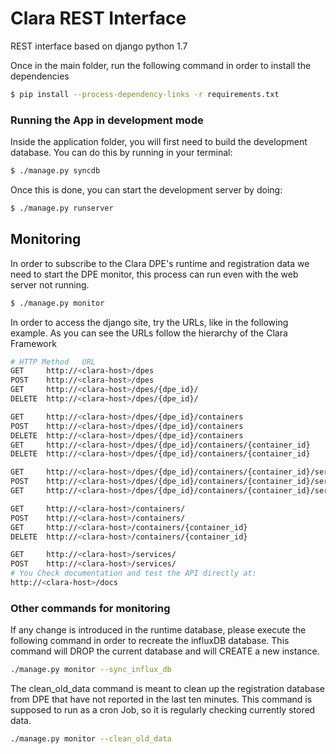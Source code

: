 
# Clara REST Interface

REST interface based on django python 1.7

Once in the main folder, run the following command in order to install the dependencies

```sh
$ pip install --process-dependency-links -r requirements.txt
```

### Running the App in development mode
Inside the application folder, you will first need to build the development database. You can do this by running in your terminal:

```sh
$ ./manage.py syncdb
```
Once this is done, you can start the development server by doing:

```sh
$ ./manage.py runserver
```


## Monitoring
In order to subscribe to the Clara DPE's runtime and registration data we need to start the DPE monitor, this process can run even with the web server not running.   

```sh
$ ./manage.py monitor
```

In order to access the django site, try the URLs, like in the following example. As you can see the URLs follow the hierarchy of the Clara Framework 

```sh
# HTTP Method	URL
GET 	http://<clara-host>/dpes
POST    http://<clara-host>/dpes
GET 	http://<clara-host>/dpes/{dpe_id}/
DELETE  http://<clara-host>/dpes/{dpe_id}/

GET 	http://<clara-host>/dpes/{dpe_id}/containers
POST 	http://<clara-host>/dpes/{dpe_id}/containers
DELETE  http://<clara-host>/dpes/{dpe_id}/containers
GET		http://<clara-host>/dpes/{dpe_id}/containers/{container_id}
DELETE  http://<clara-host>/dpes/{dpe_id}/containers/{container_id}

GET		http://<clara-host>/dpes/{dpe_id}/containers/{container_id}/services/
POST	http://<clara-host>/dpes/{dpe_id}/containers/{container_id}/services/
GET 	http://<clara-host>/dpes/{dpe_id}/containers/{container_id}/services/{service_id}

GET		http://<clara-host>/containers/
POST    http://<clara-host>/containers/
GET		http://<clara-host>/containers/{container_id}
DELETE	http://<clara-host>/containers/{container_id}

GET		http://<clara-host>/services/
POST	http://<clara-host>/services/
# You Check documentation and test the API directly at:
http://<clara-host>/docs
```

### Other commands for monitoring

If any change is introduced in the runtime database, please execute the following command in order to recreate the influxDB database. This command will DROP the current database and will CREATE a new instance.

```sh
./manage.py monitor --sync_influx_db
```

The clean_old_data command is meant to clean up the registration database from DPE that have not reported in the last ten minutes. This command is supposed to run as a cron Job, so it is regularly checking currently stored data.

```sh
./manage.py monitor --clean_old_data
```
